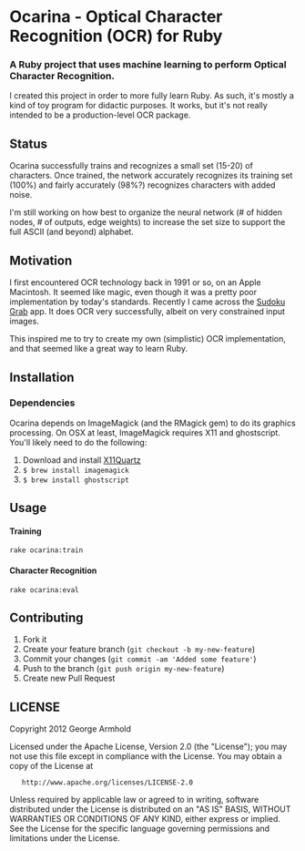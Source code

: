 # Ocarina - Optical Character Recognition (OCR) for Ruby

### A Ruby project that uses machine learning to perform Optical Character Recognition.

I created this project in order to more fully learn Ruby. As such, it's mostly a kind of toy program
for didactic purposes. It works, but it's not really intended to be a production-level OCR package.

## Status

Ocarina successfully trains and recognizes a small set (15-20) of characters. Once trained, the network
accurately recognizes its training set (100%) and fairly accurately (98%?) recognizes characters
with added noise.

I'm still working on how best to organize the neural network (# of hidden nodes, # of outputs, edge weights) to
increase the set size to support the full ASCII (and beyond) alphabet.


## Motivation

I first encountered OCR technology back in 1991 or so, on an Apple Macintosh. It seemed like
magic, even though it was a pretty poor implementation by today's standards. Recently I came across the
[Sudoku Grab](http://itunes.apple.com/app/sudoku-grab/id305614901?mt=8) app. It does OCR very successfully,
albeit on very constrained input images.

This inspired me to try to create my own (simplistic) OCR implementation, and that seemed like a
great way to learn Ruby.


## Installation


### Dependencies

Ocarina depends on ImageMagick (and the RMagick gem) to do its graphics processing.
On OSX at least, ImageMagick requires X11 and ghostscript. You'll likely need to do the following:


1. Download and install [X11Quartz](http://xquartz.macosforge.org/landing)
1. `$ brew install imagemagick`
1. `$ brew install ghostscript`


## Usage

#### Training

`rake ocarina:train`

#### Character Recognition

`rake ocarina:eval`

## Contributing

1. Fork it
2. Create your feature branch (`git checkout -b my-new-feature`)
3. Commit your changes (`git commit -am 'Added some feature'`)
4. Push to the branch (`git push origin my-new-feature`)
5. Create new Pull Request


## LICENSE

   Copyright 2012 George Armhold

   Licensed under the Apache License, Version 2.0 (the "License");
   you may not use this file except in compliance with the License.
   You may obtain a copy of the License at

       http://www.apache.org/licenses/LICENSE-2.0

   Unless required by applicable law or agreed to in writing, software
   distributed under the License is distributed on an "AS IS" BASIS,
   WITHOUT WARRANTIES OR CONDITIONS OF ANY KIND, either express or implied.
   See the License for the specific language governing permissions and
   limitations under the License.

